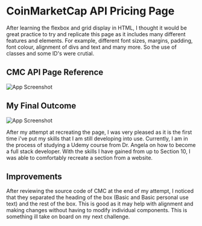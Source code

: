 
# CoinMarketCap API Pricing Page

After learning the flexbox and grid display in HTML, I thought it would be great practice to try and replicate this page as it includes many different features and elements. For example, different font sizes, margins, padding, font colour, alignment of divs and text and many more. So the use of classes and some ID's were crutial.


## CMC API Page Reference

![App Screenshot](https://i.gyazo.com/891e2b3602b06f4a40c55f36c877efa3.png)


## My Final Outcome

![App Screenshot](https://i.gyazo.com/f66bb5bdc2c650403d2bbf61fc01a010.png)

After my attempt at recreating the page, I was very pleased as it is the first time i've put my skills that I am still developing into use. Currently, I am in the process of studying a Udemy course from Dr. Angela on how to become a full stack developer. With the skills I have gained from up to Section 10, I was able to comfortably recreate a section from a website. 

## Improvements
After reviewing the source code of CMC at the end of my attempt, I noticed that they separated the heading of the box (Basic and Basic personal use text) and the rest of the box. This is good as it may help with alignment and making changes without having to modify individual components. This is something ill take on board on my next challenge. 